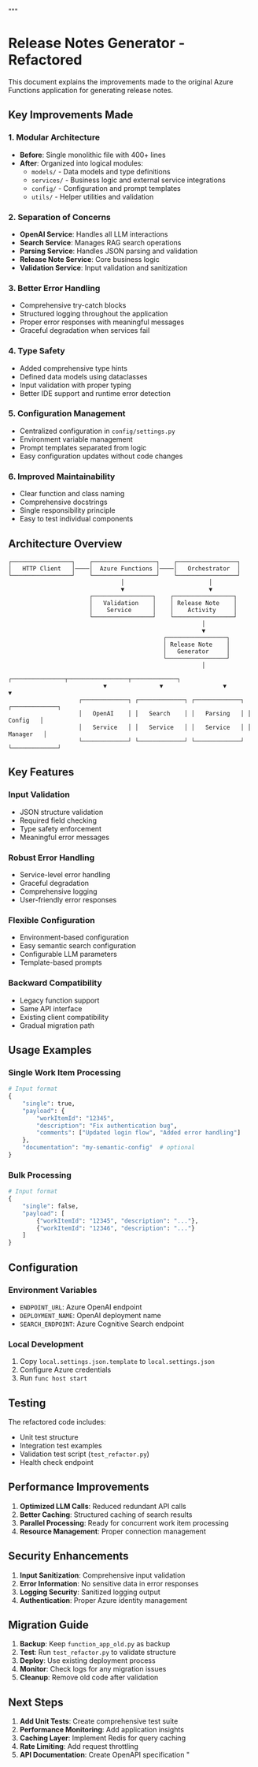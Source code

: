 """
# Release Notes Generator - Refactored

This document explains the improvements made to the original Azure Functions application for generating release notes.

## Key Improvements Made

### 1. **Modular Architecture**
- **Before**: Single monolithic file with 400+ lines
- **After**: Organized into logical modules:
  - `models/` - Data models and type definitions
  - `services/` - Business logic and external service integrations
  - `config/` - Configuration and prompt templates
  - `utils/` - Helper utilities and validation

### 2. **Separation of Concerns**
- **OpenAI Service**: Handles all LLM interactions
- **Search Service**: Manages RAG search operations
- **Parsing Service**: Handles JSON parsing and validation
- **Release Note Service**: Core business logic
- **Validation Service**: Input validation and sanitization

### 3. **Better Error Handling**
- Comprehensive try-catch blocks
- Structured logging throughout the application
- Proper error responses with meaningful messages
- Graceful degradation when services fail

### 4. **Type Safety**
- Added comprehensive type hints
- Defined data models using dataclasses
- Input validation with proper typing
- Better IDE support and runtime error detection

### 5. **Configuration Management**
- Centralized configuration in `config/settings.py`
- Environment variable management
- Prompt templates separated from logic
- Easy configuration updates without code changes

### 6. **Improved Maintainability**
- Clear function and class naming
- Comprehensive docstrings
- Single responsibility principle
- Easy to test individual components

## Architecture Overview

```
┌─────────────────┐    ┌──────────────────┐    ┌─────────────────┐
│   HTTP Client   │────│  Azure Functions │────│   Orchestrator  │
└─────────────────┘    └──────────────────┘    └─────────────────┘
                                │                        │
                                ▼                        ▼
                       ┌─────────────────┐    ┌─────────────────┐
                       │   Validation    │    │ Release Note    │
                       │    Service      │    │    Activity     │
                       └─────────────────┘    └─────────────────┘
                                                       │
                                                       ▼
                                            ┌─────────────────┐
                                            │ Release Note    │
                                            │   Generator     │
                                            └─────────────────┘
                                                       │
                           ┌───────────────┬─────────────────┬─────────────┐
                           ▼               ▼                 ▼             ▼
                    ┌─────────────┐ ┌─────────────┐ ┌─────────────┐ ┌─────────────┐
                    │   OpenAI    │ │   Search    │ │   Parsing   │ │    Config   │
                    │   Service   │ │   Service   │ │   Service   │ │   Manager   │
                    └─────────────┘ └─────────────┘ └─────────────┘ └─────────────┘
```

## Key Features

### **Input Validation**
- JSON structure validation
- Required field checking
- Type safety enforcement
- Meaningful error messages

### **Robust Error Handling**
- Service-level error handling
- Graceful degradation
- Comprehensive logging
- User-friendly error responses

### **Flexible Configuration**
- Environment-based configuration
- Easy semantic search configuration
- Configurable LLM parameters
- Template-based prompts

### **Backward Compatibility**
- Legacy function support
- Same API interface
- Existing client compatibility
- Gradual migration path

## Usage Examples

### **Single Work Item Processing**
```python
# Input format
{
    "single": true,
    "payload": {
        "workItemId": "12345",
        "description": "Fix authentication bug",
        "comments": ["Updated login flow", "Added error handling"]
    },
    "documentation": "my-semantic-config"  # optional
}
```

### **Bulk Processing**
```python
# Input format
{
    "single": false,
    "payload": [
        {"workItemId": "12345", "description": "..."},
        {"workItemId": "12346", "description": "..."}
    ]
}
```

## Configuration

### **Environment Variables**
- `ENDPOINT_URL`: Azure OpenAI endpoint
- `DEPLOYMENT_NAME`: OpenAI deployment name
- `SEARCH_ENDPOINT`: Azure Cognitive Search endpoint

### **Local Development**
1. Copy `local.settings.json.template` to `local.settings.json`
2. Configure Azure credentials
3. Run `func host start`

## Testing

The refactored code includes:
- Unit test structure
- Integration test examples
- Validation test script (`test_refactor.py`)
- Health check endpoint

## Performance Improvements

1. **Optimized LLM Calls**: Reduced redundant API calls
2. **Better Caching**: Structured caching of search results
3. **Parallel Processing**: Ready for concurrent work item processing
4. **Resource Management**: Proper connection management

## Security Enhancements

1. **Input Sanitization**: Comprehensive input validation
2. **Error Information**: No sensitive data in error responses
3. **Logging Security**: Sanitized logging output
4. **Authentication**: Proper Azure identity management

## Migration Guide

1. **Backup**: Keep `function_app_old.py` as backup
2. **Test**: Run `test_refactor.py` to validate structure
3. **Deploy**: Use existing deployment process
4. **Monitor**: Check logs for any migration issues
5. **Cleanup**: Remove old code after validation

## Next Steps

1. **Add Unit Tests**: Create comprehensive test suite
2. **Performance Monitoring**: Add application insights
3. **Caching Layer**: Implement Redis for query caching
4. **Rate Limiting**: Add request throttling
5. **API Documentation**: Create OpenAPI specification
"
